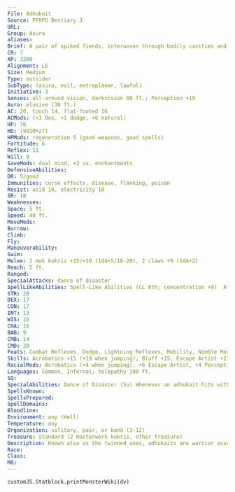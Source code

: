 ```yaml
---
File: Adhukait
Source: PFRPG Bestiary 3
URL: 
Group: Asura
aliases: 
Brief: A pair of spiked fiends, interwoven through bodily cavities and impaling limbs, spin in a dance with their twin curved knives.
CR: 7
XP: 3200
Alignment: LE
Size: Medium
Type: outsider
SubType: (asura, evil, extraplanar, lawful)
Initiative: 3
Senses: all-around vision, darkvision 60 ft.; Perception +19
Aura: elusive (30 ft.)
AC: 20, touch 14, flat-footed 16
ACMods: (+3 Dex, +1 dodge, +6 natural)
HP: 76
HD: (9d10+27)
HPMods: regeneration 5 (good weapons, good spells)
Fortitude: 6
Reflex: 11
Will: 9
SaveMods: dual mind, +2 vs. enchantments
DefensiveAbilities: 
DR: 5/good
Immunities: curse effects, disease, flanking, poison
Resist: acid 10, electricity 10
SR: 18
Weaknesses: 
Space: 5 ft.
Speed: 40 ft.
MoveMods: 
Burrow: 
Climb: 
Fly: 
Maneuverability: 
Swim: 
Melee: 2 mwk kukris +15/+10 (1d4+5/18-20), 2 claws +9 (1d4+2)
Reach: 5 ft.
Ranged: 
SpecialAttacks: dance of disaster
SpellLikeAbilities: Spell-Like Abilities (CL 6th; concentration +9)  At Will- feather fall, greater teleport (self plus 50 lbs. of objects only), spider climb  3/day-blink, blur, mirror image, spike growth  1/day-summon (level 4, 1 adhukait 35%)
STR: 20
DEX: 17
CON: 17
INT: 13
WIS: 16
CHA: 16
BAB: 9
CMB: 14
CMD: 28
Feats: Combat Reflexes, Dodge, Lightning Reflexes, Mobility, Nimble Moves
Skills: Acrobatics +15 (+19 when jumping), Bluff +15, Escape Artist +21, Intimidate +11, Knowledge (planes) +9, Perception +19, Perform (dance) +14, Stealth +15
RacialMods: Acrobatics (+4 when jumping), +6 Escape Artist, +4 Perception
Languages: Common, Infernal; telepathy 100 ft.
SQ: 
SpecialAbilities: Dance of Disaster (Su) Whenever an adhukait hits with a melee attack during a full-attack action, it can move 10 feet before making its next attack. The adhukait's normal speed does not limit this movement-it can move 10 feet after any successful hit among its four attacks, as long as it has another attack to make.  Dual Mind (Su) An adhukait is a single creature with two distinct minds, so it can attempt two saving throws against mind-affecting effects. If either saving throw succeeds, the mind-affecting effect fails to affect the adhukait.
SpellsKnown: 
SpellsPrepared: 
SpellDomains: 
Bloodline: 
Environment: any (Hell)
Temperature: any
Organization: solitary, pair, or band (3-12)
Treasure: standard (2 masterwork kukris, other treasure)
Description: Known also as the twinned ones, adhukaits are warrior asuras, specialized at quick raids designed for theft, assassination, or kidnapping. An adhukait is adept at infiltration and escape. In killing, the fiend is brutally efficient unless it wishes to prolong pain to demoralize or enrage its enemies.  Although an adhukait appears to be two connected creatures, it is one entity with two minds. The creature's personality and purpose is as unified as its bizarre form. An adhukait is 6 feet tall. It weighs 330 pounds.  Adhukaits prefer desolate spots as lairs, especially those that recall past terror or sorrow. In such dens, they keep trophies from their engagements as focuses for meditation and objects of study. Adhukaits also keep treasures stolen from temples and holy places. While at rest, adhukaits remain near any ill-gotten items to ensure no meddling magician can locate the lost objects.  Legend holds that the first adhukaits emerged from the shattered remains of two godlike brigands. These burglars, their names long since lost to history, attempted to raid a celestial hall. The resident deity and his or her servants slew the thieves, crushed their bodies together into one, and hurled their remains to the earth. As their crumbling, entwined bodies struck the world, they caused terrible earthquakes and tsunamis that slew thousands of innocents-including many worshipers of the headstrong deity who accidentally caused the devastation. The first adhukaits grew from the shattered, mingled remains of these brigands, rising from the blasted crater to serve the asuras as elite soldiers.
Race: 
Class: 
MR: 
---
```

```dataviewjs
customJS.Statblock.printMonsterWiki(dv)
```
